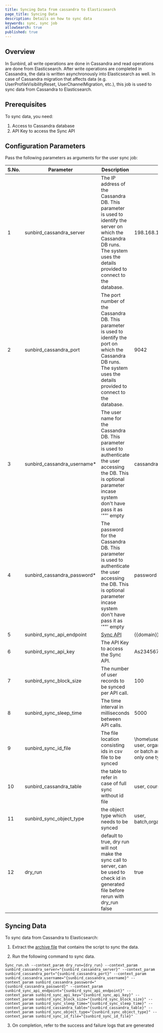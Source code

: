 ```yaml
---
title: Syncing Data from cassandra to Elasticsearch
page_title: Syncing Data
description: Details on how to sync data
keywords: sync, sync job 
allowSearch: true
published: true
---
```


## Overview

In Sunbird, all write operations are done in Cassandra and read operations are done from Elasticsearch. After write operations are completed in Cassandra, the data is written asynchronously into Elasticsearch as well.
In case of Cassandra migration that affects data (e.g. UserProfileVisibilityReset, UserChannelMigration, etc.), this job is used to sync data from Cassandra to Elasticsearch.

## Prerequisites

To sync data, you need:

1. Access to Cassandra database
2. API Key to access the Sync API

## Configuration Parameters

Pass the following parameters as arguments for the user sync job:

 S.No. | Parameter | Description | Example 
-------|-----------|-------------|---------
1 | sunbird_cassandra_server | The IP address of the Cassandra DB. This parameter is used to identify the server on which the Cassandra DB runs. The system uses the details provided to connect to the database.| 198.168.1.1
2 | sunbird_cassandra_port | The port number of the Cassandra DB. This parameter is used to identify the port on which the Cassandra DB runs.  The system uses the details provided to connect to the database.| 9042 
3 | sunbird_cassandra_username* | The user name for the Cassandra DB. This parameter is used to authenticate the user accessing the DB. This is optional parameter incase system don't have pass it as '""' empty| cassandra username 
4 | sunbird_cassandra_password* | The password for the Cassandra DB. This parameter is used to authenticate the user accessing the DB. This is optional parameter incase system don't have pass it as '""' empty| password 
5 | sunbird_sync_api_endpoint  | [Sync API](http://docs.sunbird.org/latest/apis/datasyncapi/#tag/Data-Sync-API(s)) | {{domain}}/api/data/v1/index/sync 
6 | sunbird_sync_api_key | The API Key to access the Sync API. | As23456789zws34567w234 
7 | sunbird_sync_block_size | The number of user records to be synced per API call. | 100 
8 | sunbird_sync_sleep_time | The time interval in milliseconds between API calls. | 5000
9 | sunbird_sync_id_file | The file location consisting ids in csv file to be synced | \home\userIds.csv (this id can be user, organisation , course-batch or batch and one file should have only one type of ids.
10 | sunbird_cassandra_table | the table to refer in case of full sync without id file | user, course_batch
11 | sunbird_sync_object_type | the object type which needs to be synced | user, batch,organisation,user_course 
12 | dry_run | default to true, dry run will not make the sync call to server, can be used to check id in generated file before rerun with dry_run false | true


## Syncing Data

To sync data from Cassandra to Elasticsearch:

1. Extract the [archive file](https://github.com/project-sunbird/sunbird-utils/tree/master/cassandra-migration-etl/common/SyncBin.zip) that contains the script to sync the data.

2. Run the following command to sync data.

````
Sync_run.sh --context_param dry_run={dry_run} --context_param sunbird_cassandra_server="{sunbird_cassandra_server}" --context_param sunbird_cassandra_port="{sunbird_cassandra_port}" --context_param sunbird_cassandra_username="{sunbird_cassandra_username}" --context_param sunbird_cassandra_password="{sunbird_cassandra_password}" --context_param sunbird_sync_api_endpoint="{sunbird_sync_api_endpoint}" --context_param sunbird_sync_api_key="{sunbird_sync_api_key}" --context_param sunbird_sync_block_size="{sunbird_sync_block_size}" --context_param sunbird_sync_sleep_time="{sunbird_sync_sleep_time}" --context_param sunbird_cassandra_table="{sunbird_cassandra_table}" --context_param sunbird_sync_object_type="{sunbird_sync_object_type}" --context_param sunbird_sync_id_file="{sunbird_sync_id_file}"
````
3. On completion, refer to the success and failure logs that are generated 